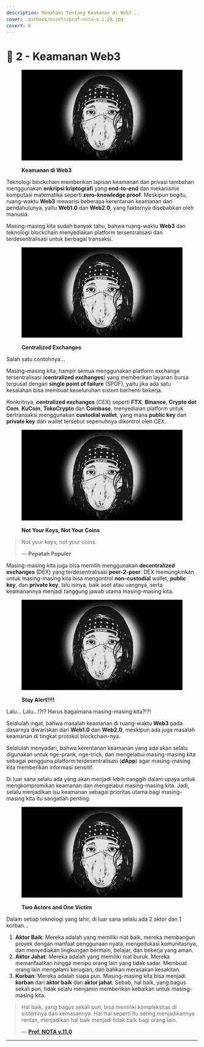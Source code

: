 ```yaml
---
description: Memahami Tentang Keamanan di Web3...
cover: .gitbook/assets/prof-nota-v.1.20.jpg
coverY: 0
---
```


# 🔐 2 - Keamanan Web3

<figure><img src=".gitbook/assets/prof-nota-v.1.20.jpg" alt=""><figcaption><p><strong>Keamanan di Web3</strong></p></figcaption></figure>

Teknologi blockchain memberikan lapisan keamanan dan privasi tambahan menggunakan **enkripsi kriptografi** yang **end-to-end** dan mekanisme komputasi matematika seperti **zero-knowledge proof**. Meskipun begitu, ruang-waktu **Web3** mewarisi beberapa kerentanan keamanan dari pendahulunya, yaitu **Web1.0** dan **Web2.0**, yang faktornya disebabkan oleh manusia.

Masing-masing kita sudah banyak tahu, bahwa ruang-waktu **Web3** dan teknologi blockchain menyediakan platform tersentralisasi dan terdesentralisasi untuk berbagai transaksi.

<figure><img src=".gitbook/assets/prof-nota-v.1.20.jpg" alt=""><figcaption><p><strong>Centralized Exchanges</strong></p></figcaption></figure>

Salah satu contohnya...

Masing-masing kita, hampir semua menggunakan platform exchange tersentralisasi (**centralized exchanges**) yang memberikan layanan bursa terpusat dengan **single point of failure** (SPOF), yaitu jika ada satu kesalahan bisa membuat keseluruhan sistem berhenti bekerja.

Konkritnya, **centralized exchanges** (CEX) seperti **FTX**, **Binance**, **Crypto dot Com**. **KuCoin**, **TokoCrypto** dan **Coinbase**, menyediaian platform untuk bertransaksi menggunakan **custodial wallet**, yang mana **public key** dan **private key** dari wallet tersebut sepenuhnya dikontrol oleh CEX.

<figure><img src=".gitbook/assets/prof-nota-v.1.20.jpg" alt=""><figcaption><p><strong>Not Your Keys, Not Your Coins</strong></p></figcaption></figure>

> Not your keys, not your coins.
>
> — **Pepatah Populer**

Masing-masing kita juga bisa memilih menggunakan **decentralized exchanges** (DEX) yang terdesentralisasi **peer-2-peer**. DEX memungkinkan untuk masing-masing kita bisa mengontrol **non-custodial** wallet, **public key**, dan **private key**, lalu isinya, baik aset atau uangnya, serta keamanannya menjadi tanggung jawab utama masing-masing kita.

<figure><img src=".gitbook/assets/prof-nota-v.1.20.jpg" alt=""><figcaption><p><strong>Stay Alert!!!!</strong></p></figcaption></figure>

Lalu... Lalu...!?!? Harus bagaimana masing-masing kita?!?!

Selalulah ingat, bahwa masalah keamanan di ruang-waktu **Web3** pada dasarnya diwariskan dari **Web1.0** dan **Web2.0**, meskipun ada juga masalah keamanan di tingkat protokol blockchain-nya.

Selalulah menyadari, bahwa kerentanan keamanan yang ada akan selalu digunakan untuk nge-prank, nge-trick, dan mengelabui masing-masing kita sebagai pengguna platform terdesentralisasi (**dApp**) agar masing-masing kita memberikan informasi sensitif.

Di luar sana selalu ada yang akan menjadi lebih canggih dalam upaya untuk mengkompromikan keamanan dan mengelabui masing-masing kita. Jadi, selalu menjadikan isu keamanan sebagai prioritas utama bagi masing-masing kita itu sangatlah penting.

<figure><img src=".gitbook/assets/prof-nota-v.1.20.jpg" alt=""><figcaption><p><strong>Two Actors and One Victim</strong></p></figcaption></figure>

Dalam setiap teknologi yang lahir, di luar sana selalu ada 2 aktor dan 1 korban…

1. **Aktor Baik**: Mereka adalah yang memiliki niat baik, mereka membangun proyek dengan manfaat penggunaan nyata, mengedukasi komunitasnya, dan menyediakan lingkungan bermain, belajar, dan bekerja yang aman.
2. **Aktor Jahat**: Mereka adalah yang memiliki niat buruk. Mereka memanfaatkan hingga menipu orang lain yang tidak sadar. Membuat orang lain mengalami kerugian, dan bahkan merasakan kesakitan.
3. **Korban**: Mereka adalah siapa pun. Masing-masing kita bisa menjadi **korban** dari **aktor baik** dan **aktor jahat**. Sebab, hal baik, yang bagus sekali pun, tidak selalu menjamin memberikan kebaikan untuk masing-masing kita.

> Hal baik, yang bagus sekali pun, bisa memiliki kompleksitas di sistemnya dan kemasannya. Hal-hal seperti itu sering menjadikannya rentan, menjadikan hal baik menjadi tidak baik bagi orang lain.
>
> — [**Prof. NOTA v.11.0**](https://nota.endhonesa.com/)

***
